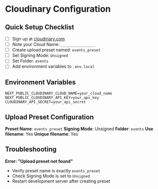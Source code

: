 # Cloudinary Configuration

## Quick Setup Checklist

- [ ] Sign up at [cloudinary.com](https://cloudinary.com)
- [ ] Note your Cloud Name: `________________`
- [ ] Create upload preset named: `events_preset`
- [ ] Set Signing Mode: `Unsigned`
- [ ] Set Folder: `events`
- [ ] Add environment variables to `.env.local`

## Environment Variables

```env
NEXT_PUBLIC_CLOUDINARY_CLOUD_NAME=your_cloud_name
NEXT_PUBLIC_CLOUDINARY_API_KEY=your_api_key
CLOUDINARY_API_SECRET=your_api_secret
```

## Upload Preset Configuration

**Preset Name**: `events_preset`
**Signing Mode**: Unsigned
**Folder**: `events`
**Use filename**: Yes
**Unique filename**: Yes

## Troubleshooting

**Error: "Upload preset not found"**

- Verify preset name is exactly `events_preset`
- Check Signing Mode is set to `Unsigned`
- Restart development server after creating preset
